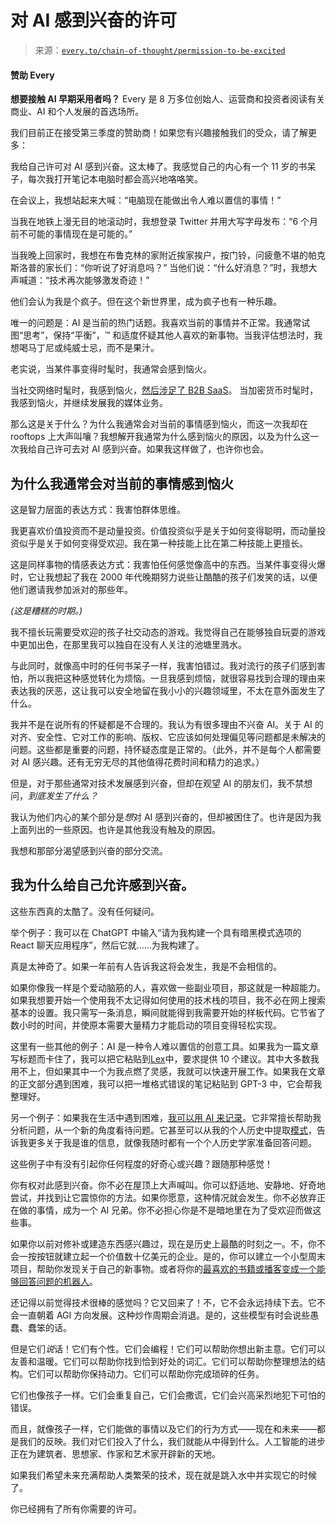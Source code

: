 <!--yml

类别：COT 专栏

日期：2024-05-08 11:11:41

-->

# 对 AI 感到兴奋的许可

> 来源：[`every.to/chain-of-thought/permission-to-be-excited`](https://every.to/chain-of-thought/permission-to-be-excited)

#### 赞助 Every

**想要接触 AI 早期采用者吗？** Every 是 8 万多位创始人、运营商和投资者阅读有关商业、AI 和个人发展的首选场所。

我们目前正在接受第三季度的赞助商！如果您有兴趣接触我们的受众，请了解更多：

我给自己许可对 AI 感到兴奋。这太棒了。我感觉自己的内心有一个 11 岁的书呆子，每次我打开笔记本电脑时都会高兴地咯咯笑。

在会议上，我想站起来大喊：“电脑现在能做出令人难以置信的事情！”

当我在地铁上漫无目的地滚动时，我想登录 Twitter 并用大写字母发布：“6 个月前不可能的事情现在是可能的。”

当我晚上回家时，我想在布鲁克林的家附近挨家挨户，按门铃，问疲惫不堪的帕克斯洛普的家长们：“你听说了好消息吗？” 当他们说：“什么好消息？”时，我想大声喊道：“技术再次能够激发奇迹！”

他们会认为我是个疯子。但在这个新世界里，成为疯子也有一种乐趣。

唯一的问题是：AI 是当前的热门话题。我喜欢当前的事情并不正常。我通常试图“思考”，保持“平衡”，™ 和适度怀疑其他人喜欢的新事物。当我评估想法时，我想喝马丁尼或纯威士忌，而不是果汁。

老实说，当某件事变得时髦时，我通常会感到恼火。

当社交网络时髦时，我感到恼火，[然后涉足了 B2B SaaS](https://danshipper.com/b2b-is-unsexy-and-i-know-it)。 当加密货币时髦时，我感到恼火，并继续发展我的媒体业务。

那么这是关于什么？为什么我通常会对当前的事情感到恼火，而这一次我却在 rooftops 上大声叫嚷？我想解开我通常为什么感到恼火的原因，以及为什么这一次我给自己许可去对 AI 感到兴奋。如果我这样做了，也许你也会。

## 为什么我通常会对当前的事情感到恼火

这是智力层面的表达方式：我害怕群体思维。

我更喜欢价值投资而不是动量投资。价值投资似乎是关于如何变得聪明，而动量投资似乎是关于如何变得受欢迎。我在第一种技能上比在第二种技能上更擅长。

这是同样事物的情感表达方式：我害怕任何感觉像高中的东西。当某件事变得火爆时，它让我想起了我在 2000 年代晚期努力说些让酷酷的孩子们发笑的话，以便他们邀请我参加派对的那些年。

*(这是糟糕的时期。)*

我不擅长玩需要受欢迎的孩子社交动态的游戏。我觉得自己在能够独自玩耍的游戏中更加出色，在那里我可以独自在没有人关注的池塘里溅水。

与此同时，就像高中时的任何书呆子一样，我害怕错过。我对流行的孩子们感到害怕，所以我把这种感觉转化为烦恼。一旦我感到烦恼，就很容易找到合理的理由来表达我的厌恶，这让我可以安全地留在我小小的兴趣领域里，不太在意外面发生了什么。

我并不是在说所有的怀疑都是不合理的。我认为有很多理由不兴奋 AI。关于 AI 的对齐、安全性、它对工作的影响、版权、它应该如何处理偏见等问题都是未解决的问题。这些都是重要的问题，持怀疑态度是正常的。（此外，并不是每个人都需要对 AI 感兴趣。还有无穷无尽的其他值得花费时间和精力的追求。）

但是，对于那些通常对技术发展感到兴奋，但却在观望 AI 的朋友们，我不禁想问，*到底发生了什么？*

我认为他们内心的某个部分是*想*对 AI 感到兴奋的，但却被困住了。也许是因为我上面列出的一些原因。也许是其他我没有触及的原因。

我想和那部分渴望感到兴奋的部分交流。

## 我为什么给自己允许感到兴奋。

这些东西真的太酷了。没有任何疑问。

举个例子：我可以在 ChatGPT 中输入“请为我构建一个具有暗黑模式选项的 React 聊天应用程序”，然后它就……为我构建了。

真是太神奇了。如果一年前有人告诉我这将会发生，我是不会相信的。

如果你像我一样是个爱动脑筋的人，喜欢做一些副业项目，那这就是一种超能力。如果我想要开始一个使用我不太记得如何使用的技术栈的项目，我不必在网上搜索基本的设置。我只需写一条消息，瞬间就能得到我需要开始的样板代码。它节省了数小时的时间，并使原本需要大量精力才能启动的项目变得轻松实现。

这里有一些其他的例子：AI 是一种令人难以置信的创意工具。如果我为一篇文章写标题而卡住了，我可以把它粘贴到[Lex](https://lex.page/)中，要求提供 10 个建议。其中大多数我用不上，但如果其中一个为我点燃了灵感，我就可以快速开展工作。如果我在文章的正文部分遇到困难，我可以把一堆格式错误的笔记粘贴到 GPT-3 中，它会帮我整理好。

另一个例子：如果我在生活中遇到困难，[我可以用 AI 来记录](https://every.to/chain-of-thought/gpt-3-is-the-best-journal-you-ve-ever-used)。它非常擅长帮助我分析问题，从一个新的角度看待问题。它甚至可以从我的个人历史中提取[模式](https://every.to/chain-of-thought/can-gpt-3-explain-my-past-and-tell-me-my-future)，告诉我更多关于我是谁的信息，就像我随时都有一个个人历史学家准备回答问题。

这些例子中有没有引起你任何程度的好奇心或兴趣？跟随那种感觉！

你有权对此感到兴奋。你不必在屋顶上大声喊叫。你可以舒适地、安静地、好奇地尝试，并找到让它震惊你的方法。如果你愿意，这种情况就会发生。你不必放弃正在做的事情，成为一个 AI 兄弟。你不必担心你是不是暗地里在为了受欢迎而做这些事。

如果你以前对修补或建造东西感兴趣过，现在是历史上最酷的时刻之一。不，你不会一按按钮就建立起一个价值数十亿美元的企业。是的，你可以建立一个小型周末项目，帮助你发现关于自己的新事物。或者将你的[最喜欢的书籍或播客变成一个能够回答问题的机器人](https://every.to/chain-of-thought/i-trained-a-gpt-3-chatbot-on-every-episode-of-my-favorite-podcast)。

还记得以前觉得技术很棒的感觉吗？它又回来了！不，它不会永远持续下去。它不会一直朝着 AGI 方向发展。这种炒作周期会消退。是的，这些模型有时会说些愚蠢、蠢笨的话。

但是它们*说*话！它们有个性。它们会编程！它们可以帮助你想出新主意。它们可以友善和温暖。它们可以帮助你找到恰到好处的词汇。它们可以帮助你整理想法的结构。它们可以帮助你保持动力。它们可以帮助你完成琐碎的任务。

它们也像孩子一样。它们会重复自己，它们会撒谎，它们会兴高采烈地犯下可怕的错误。

而且，就像孩子一样，它们能做的事情以及它们的行为方式——现在和未来——都是我们的反映。我们对它们投入了什么，我们就能从中得到什么。人工智能的进步正在为建筑者、思想家、作家和艺术家开辟新的天地。

如果我们希望未来充满帮助人类繁荣的技术，现在就是跳入水中并实现它的时候了。

你已经拥有了所有你需要的许可。
